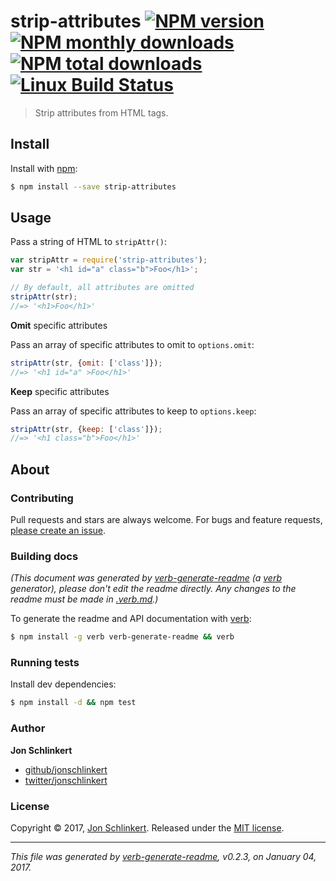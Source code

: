 # strip-attributes [![NPM version](https://img.shields.io/npm/v/strip-attributes.svg?style=flat)](https://www.npmjs.com/package/strip-attributes) [![NPM monthly downloads](https://img.shields.io/npm/dm/strip-attributes.svg?style=flat)](https://npmjs.org/package/strip-attributes)  [![NPM total downloads](https://img.shields.io/npm/dt/strip-attributes.svg?style=flat)](https://npmjs.org/package/strip-attributes) [![Linux Build Status](https://img.shields.io/travis/jonschlinkert/strip-attributes.svg?style=flat&label=Travis)](https://travis-ci.org/jonschlinkert/strip-attributes)

> Strip attributes from HTML tags.

## Install

Install with [npm](https://www.npmjs.com/):

```sh
$ npm install --save strip-attributes
```

## Usage

Pass a string of HTML to `stripAttr()`:

```js
var stripAttr = require('strip-attributes');
var str = '<h1 id="a" class="b">Foo</h1>';

// By default, all attributes are omitted
stripAttr(str);
//=> '<h1>Foo</h1>'
```

**Omit** specific attributes

Pass an array of specific attributes to omit to `options.omit`:

```js
stripAttr(str, {omit: ['class']});
//=> '<h1 id="a" >Foo</h1>'
```

**Keep** specific attributes

Pass an array of specific attributes to keep to `options.keep`:

```js
stripAttr(str, {keep: ['class']});
//=> '<h1 class="b">Foo</h1>'
```

## About

### Contributing

Pull requests and stars are always welcome. For bugs and feature requests, [please create an issue](../../issues/new).

### Building docs

_(This document was generated by [verb-generate-readme](https://github.com/verbose/verb-generate-readme) (a [verb](https://github.com/verbose/verb) generator), please don't edit the readme directly. Any changes to the readme must be made in [.verb.md](.verb.md).)_

To generate the readme and API documentation with [verb](https://github.com/verbose/verb):

```sh
$ npm install -g verb verb-generate-readme && verb
```

### Running tests

Install dev dependencies:

```sh
$ npm install -d && npm test
```

### Author

**Jon Schlinkert**

* [github/jonschlinkert](https://github.com/jonschlinkert)
* [twitter/jonschlinkert](http://twitter.com/jonschlinkert)

### License

Copyright © 2017, [Jon Schlinkert](https://github.com/jonschlinkert).
Released under the [MIT license](LICENSE).

***

_This file was generated by [verb-generate-readme](https://github.com/verbose/verb-generate-readme), v0.2.3, on January 04, 2017._